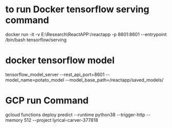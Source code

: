 #  to run Docker tensorflow serving command
docker run -it -v E:\Research\ReactAPP:/reactapp -p 8601:8601 --entrypoint /bin/bash tensorflow/serving

# docker tensorflow model
tensorflow_model_server --rest_api_port=8601 --model_name=potato_model --model_base_path=/reactapp/saved_models/

# GCP run Command
gcloud functions deploy predict --runtime python38 --trigger-http --memory 512 --project lyrical-carver-377818